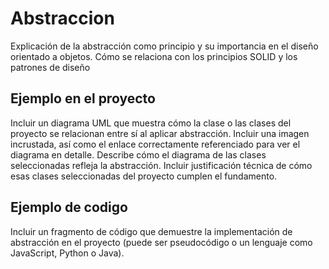 # Abstraccion
Explicación de la abstracción como principio y su importancia en el diseño
orientado a objetos. Cómo se relaciona con los principios SOLID y los patrones de
diseño

## Ejemplo en el proyecto
Incluir un diagrama UML que muestra cómo la clase o las clases del proyecto se
relacionan entre sí al aplicar abstracción. Incluir una imagen incrustada, así como el
enlace correctamente referenciado para ver el diagrama en detalle. Describe cómo
el diagrama de las clases seleccionadas refleja la abstracción. Incluir
justificación técnica de cómo esas clases seleccionadas del proyecto cumplen
el fundamento.

## Ejemplo de codigo
Incluir un fragmento de código que demuestre la implementación de abstracción en
el proyecto (puede ser pseudocódigo o un lenguaje como JavaScript, Python o
Java).

